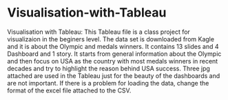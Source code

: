 # Visualisation-with-Tableau
Visualisation with Tableau:
This Tableau file is a class project for visualizaion in the beginers level. The data set is downloaded from Kagle and it is about the Olympic and medals winners.
It contains 13 slides and 4 Dashboard and 1 story.
It starts from general information about the Olympic and then focus on USA as the country with most medals winners in recent decades and try to highlight the reason behind USA success.
Three jpg attached are used in the Tableau just for the beauty of the dashboards and are not important.
If there is a problem for loading the data, change the format of the excel file attached to the CSV.
